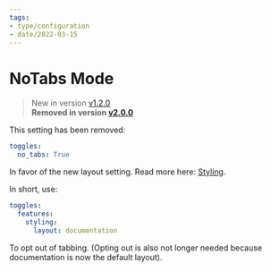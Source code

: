 ```yaml
---
tags:
- type/configuration
- date/2022-03-15
---
```

# NoTabs Mode   
   
> New in version [v1.2.0](/not_created.md)   
> **Removed in version [v2.0.0](/not_created.md)**   
   
This setting has been removed:   
``` yaml
toggles:
  no_tabs: True
```
   
   
In favor of the new layout setting. Read more here: [Styling](../../Configurations/Styling/Styling.md#layouts).   
   
In short, use:   
``` yaml
toggles:
  features:
    styling: 
      layout: documentation
```
   
   
To opt out of tabbing. (Opting out is also not longer needed because documentation is now the default layout).